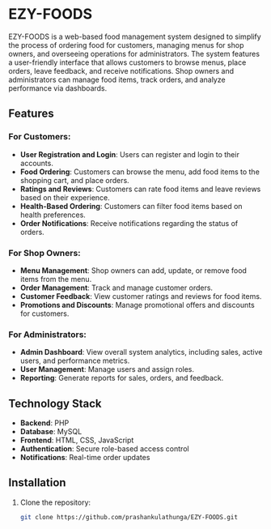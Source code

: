 # EZY-FOODS

EZY-FOODS is a web-based food management system designed to simplify the process of ordering food for customers, managing menus for shop owners, and overseeing operations for administrators. The system features a user-friendly interface that allows customers to browse menus, place orders, leave feedback, and receive notifications. Shop owners and administrators can manage food items, track orders, and analyze performance via dashboards.

## Features

### For Customers:
- **User Registration and Login**: Users can register and login to their accounts.
- **Food Ordering**: Customers can browse the menu, add food items to the shopping cart, and place orders.
- **Ratings and Reviews**: Customers can rate food items and leave reviews based on their experience.
- **Health-Based Ordering**: Customers can filter food items based on health preferences.
- **Order Notifications**: Receive notifications regarding the status of orders.

### For Shop Owners:
- **Menu Management**: Shop owners can add, update, or remove food items from the menu.
- **Order Management**: Track and manage customer orders.
- **Customer Feedback**: View customer ratings and reviews for food items.
- **Promotions and Discounts**: Manage promotional offers and discounts for customers.

### For Administrators:
- **Admin Dashboard**: View overall system analytics, including sales, active users, and performance metrics.
- **User Management**: Manage users and assign roles.
- **Reporting**: Generate reports for sales, orders, and feedback.

## Technology Stack

- **Backend**: PHP
- **Database**: MySQL
- **Frontend**: HTML, CSS, JavaScript
- **Authentication**: Secure role-based access control
- **Notifications**: Real-time order updates

## Installation

1. Clone the repository:
   ```bash
   git clone https://github.com/prashankulathunga/EZY-FOODS.git
